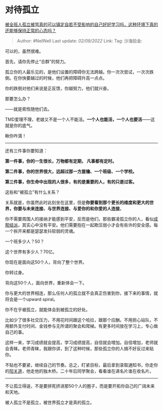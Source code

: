 # 对待孤立
[被全班人孤立被骂真的可以镇定自若不受影响的自己好好学习吗，这种环境下真的还能够保持正常的心态吗？](https://www.zhihu.com/question/462886411/answer/2655114454)

> Author: #NellNell
> Last update: *02/09/2022*
> Link:
> Tag:
> 沙海拾金:

可以的，虽然很难。

首先，请你先停止“合群”的努力。

孤立你的人最乐见的，是他们设置的障碍你无法跨越。你一次次尝试，一次次跌倒。在你快要越过的时候，他们再把障碍升高一点点。

你的跌倒对他们来说是正反馈，你越努力，他们就兴奋。

那要怎么办？

——就是索性随他们去。

TMD爱理不理，老娘又不是一个人不能活。**一个人也能活，一个人也要活**——这就是你的底气。

瞅你咋滴！

---

还有三件事你要知道：

**第一件事，你的一生很长，万物都有定期， 凡事都有定时。**

**第二件事，你的世界很大，远超过那一方屋檐、一个班级、一个学校。**

**第三件事，你生命中出现的人很多，有的是重要的人，有的只是过客。**

这些和“被孤立”有什么关系？

关系就是，你虽然此时此刻坐在这里，但是**你要看到那个更长的维度和更大的世界，你要与未来连接、与世界连接、与爱你的和你爱的人连接**。

你不需要周围人的接纳才能感到平安，反而是他们，那些霸凌孤立你的人，看似[成帮结派](https://www.zhihu.com/search?q=%E6%88%90%E5%B8%AE%E7%BB%93%E6%B4%BE&search_source=Entity&hybrid_search_source=Entity&hybrid_search_extra=%7B%22sourceType%22%3A%22answer%22%2C%22sourceId%22%3A2655114454%7D)，其实心中没有平安。他们需要抱在一起欺压弱小才会有些许的安全感。每一个拆开来都是瑟瑟发抖软弱的灵魂。

一个班多少人？50？

这个世界有多少人？70亿。

你现在是面向这50个人，背向了整个世界。

你转过身。

背向这50个人，面向世界，重新体会一下。

你与更大的世界相连，那么任何人的孤立就不会真正伤害到你，接下来的事情，就将会是一个upward spiral。

你不在乎被孤立，就能体会到被孤立的好处。

比如少了很多社交压力，不用花时间跟这个哈拉，跟那个应酬。不用担心站队，不用额外支付时间、金钱参与无所谓的聚会和爬梯。有更多时间放在学习上，专心做自己的事。

这样一来，学习成绩就会提高，学习成绩提高，自信就会增加。自信增加，老师就会青睐。老师青睐，我跟你讲，到了这种时候，那些孤立你的人搞不好反过来贴你。

不贴也不要紧，继续自己的节奏。总之，盯紧目标，最后拿到录取通知书，你走你的[阳关道](https://www.zhihu.com/search?q=%E9%98%B3%E5%85%B3%E9%81%93&search_source=Entity&hybrid_search_source=Entity&hybrid_search_extra=%7B%22sourceType%22%3A%22answer%22%2C%22sourceId%22%3A2655114454%7D)，他走他的独木桥。二十年后同学聚会，看看谁在递名片谁在收名片。

---

不让孤立得逞，不是要拼死挤进那50个人的圈子，而是要开拓你自己的广阔未来和天地。

被人孤立不是孤立，被世界孤立才是真的孤立。

